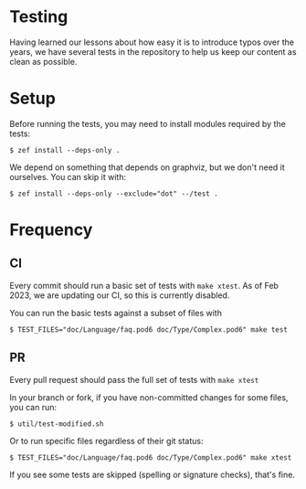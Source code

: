 # Testing

Having learned our lessons about how easy it is to introduce typos over the years,
we have several tests in the repository to help us keep our content as clean as
possible.

# Setup

Before running the tests, you may need to install modules required by the tests:

```
$ zef install --deps-only .
```

We depend on something that depends on graphviz, but we don't need it ourselves.
You can skip it with:

```
$ zef install --deps-only --exclude="dot" --/test .
```

# Frequency

## CI

Every commit should run a basic set of tests with `make xtest`. As of Feb 2023, we
are updating our CI, so this is currently disabled.

You can run the basic tests against a subset of files with

```
$ TEST_FILES="doc/Language/faq.pod6 doc/Type/Complex.pod6" make test
```

## PR

Every pull request should pass the full set of tests with `make xtest`

In your branch or fork, if you have non-committed changes for some files, you can run:

```
$ util/test-modified.sh
```

Or to run specific files regardless of their git status:

```
$ TEST_FILES="doc/Language/faq.pod6 doc/Type/Complex.pod6" make xtest
```

If you see some tests are skipped (spelling or signature checks), that's fine.
